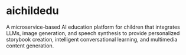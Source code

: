 # aichildedu
A microservice-based AI education platform for children that integrates LLMs, image generation, and speech synthesis to provide personalized storybook creation, intelligent conversational learning, and multimedia content generation.
